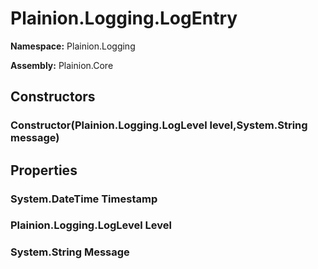 
# Plainion.Logging.LogEntry

**Namespace:** Plainion.Logging

**Assembly:** Plainion.Core


## Constructors

### Constructor(Plainion.Logging.LogLevel level,System.String message)


## Properties

### System.DateTime Timestamp

### Plainion.Logging.LogLevel Level

### System.String Message
